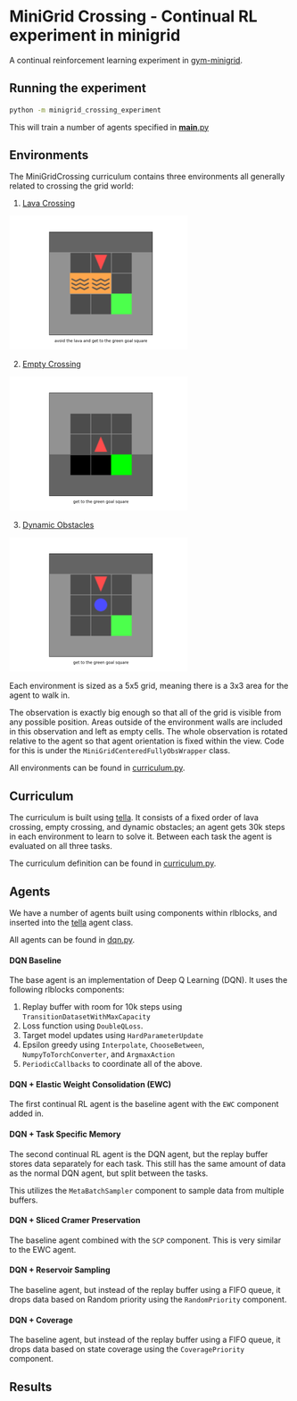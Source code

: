 # MiniGrid Crossing - Continual RL experiment in minigrid

A continual reinforcement learning experiment in [gym-minigrid](https://github.com/maximecb/gym-minigrid).

## Running the experiment

```bash
python -m minigrid_crossing_experiment
```

This will train a number of agents specified in [__main__.py](__main__.py)

## Environments

The MiniGridCrossing curriculum contains three environments all generally
related to crossing the grid world:

1. [Lava Crossing](https://github.com/maximecb/gym-minigrid#lava-crossing-environment)

<img src="images/env%20-%20lava.png" width="320">

2. [Empty Crossing](https://github.com/maximecb/gym-minigrid#empty-environment)

<img src="images/env%20-%20empty.png" width="320">

3. [Dynamic Obstacles](https://github.com/maximecb/gym-minigrid#dynamic-obstacles-environment)

<img src="images/env%20-%20obstacle.png" width="320">

Each environment is sized as a 5x5 grid, meaning there is a 3x3 area for
the agent to walk in.

The observation is exactly big enough so that all of the grid is visible from any possible position. Areas outside of the environment walls are included in this observation and left as empty cells. The whole observation is rotated relative to the agent so that agent orientation is fixed within the view. Code for this is under the `MiniGridCenteredFullyObsWrapper` class.

All environments can be found in [curriculum.py](curriculum.py).

## Curriculum

The curriculum is built using [tella](https://github.com/lifelong-learning-systems/tella).
It consists of a fixed order of lava crossing, empty crossing, and dynamic obstacles; an
agent gets 30k steps in each environment to learn to solve it. Between each task the
agent is evaluated on all three tasks.

The curriculum definition can be found in [curriculum.py](curriculum.py).

## Agents

We have a number of agents built using components within rlblocks, and inserted
into the [tella](https://github.com/lifelong-learning-systems/tella) agent class.

All agents can be found in [dqn.py](dqn.py).

#### DQN Baseline

The base agent is an implementation of Deep Q Learning (DQN). It uses the following rlblocks components:

1. Replay buffer with room for 10k steps using `TransitionDatasetWithMaxCapacity`
2. Loss function using `DoubleQLoss`.
3. Target model updates using `HardParameterUpdate`
4. Epsilon greedy using `Interpolate`, `ChooseBetween`, `NumpyToTorchConverter`, and `ArgmaxAction`
5. `PeriodicCallbacks` to coordinate all of the above.

#### DQN + Elastic Weight Consolidation (EWC)

The first continual RL agent is the baseline agent
with the `EWC` component added in.

#### DQN + Task Specific Memory

The second continual RL agent is the DQN agent, but the replay buffer stores data separately for each task. This still has the same amount of data as the normal DQN agent, but split between the tasks.

This utilizes the `MetaBatchSampler` component to sample data from multiple buffers.

#### DQN + Sliced Cramer Preservation

The baseline agent combined with the `SCP` component. This is very similar to the EWC agent.

#### DQN + Reservoir Sampling

The baseline agent, but instead of the replay buffer using a FIFO queue, it drops data based on Random priority using the `RandomPriority` component.

#### DQN + Coverage

The baseline agent, but instead of the replay buffer using a FIFO queue, it drops data based on state coverage using the `CoveragePriority` component.

## Results

